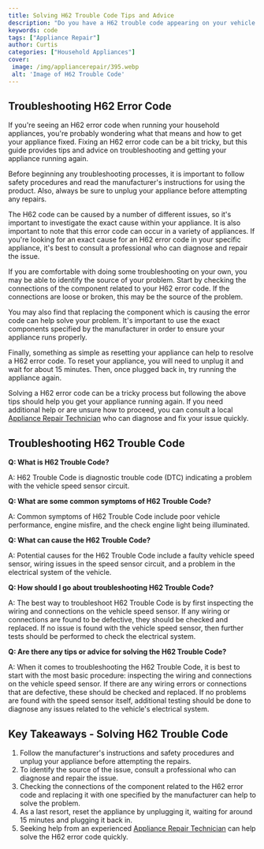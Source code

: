 ```yaml
---
title: Solving H62 Trouble Code Tips and Advice
description: "Do you have a H62 trouble code appearing on your vehicle This blog post will provide you with the information you need to know in order to solve the problem Read on for tips and advice about the issue"
keywords: code
tags: ["Appliance Repair"]
author: Curtis
categories: ["Household Appliances"]
cover: 
 image: /img/appliancerepair/395.webp
 alt: 'Image of H62 Trouble Code'
---
```

## Troubleshooting H62 Error Code
If you're seeing an H62 error code when running your household appliances, you're probably wondering what that means and how to get your appliance fixed. Fixing an H62 error code can be a bit tricky, but this guide provides tips and advice on troubleshooting and getting your appliance running again. 

Before beginning any troubleshooting processes, it is important to follow safety procedures and read the manufacturer's instructions for using the product. Also, always be sure to unplug your appliance before attempting any repairs.

The H62 code can be caused by a number of different issues, so it's important to investigate the exact cause within your appliance. It is also important to note that this error code can occur in a variety of appliances. If you're looking for an exact cause for an H62 error code in your specific appliance, it's best to consult a professional who can diagnose and repair the issue. 

If you are comfortable with doing some troubleshooting on your own, you may be able to identify the source of your problem. Start by checking the connections of the component related to your H62 error code. If the connections are loose or broken, this may be the source of the problem. 

You may also find that replacing the component which is causing the error code can help solve your problem. It's important to use the exact components specified by the manufacturer in order to ensure your appliance runs properly. 

Finally, something as simple as resetting your appliance can help to resolve a H62 error code. To reset your appliance, you will need to unplug it and wait for about 15 minutes. Then, once plugged back in, try running the appliance again. 

Solving a H62 error code can be a tricky process but following the above tips should help you get your appliance running again. If you need additional help or are unsure how to proceed, you can consult a local [Appliance Repair Technician](./pages/appliance-repair-technicians) who can diagnose and fix your issue quickly.

## Troubleshooting H62 Trouble Code

**Q: What is H62 Trouble Code?**

A: H62 Trouble Code is diagnostic trouble code (DTC) indicating a problem with the vehicle speed sensor circuit. 

**Q: What are some common symptoms of H62 Trouble Code?**

A: Common symptoms of H62 Trouble Code include poor vehicle performance, engine misfire, and the check engine light being illuminated.

**Q: What can cause the H62 Trouble Code?**

A: Potential causes for the H62 Trouble Code include a faulty vehicle speed sensor, wiring issues in the speed sensor circuit, and a problem in the electrical system of the vehicle. 

**Q: How should I go about troubleshooting H62 Trouble Code?**

A: The best way to troubleshoot H62 Trouble Code is by first inspecting the wiring and connections on the vehicle speed sensor. If any wiring or connections are found to be defective, they should be checked and replaced. If no issue is found with the vehicle speed sensor, then further tests should be performed to check the electrical system. 

**Q: Are there any tips or advice for solving the H62 Trouble Code?**

A: When it comes to troubleshooting the H62 Trouble Code, it is best to start with the most basic procedure: inspecting the wiring and connections on the vehicle speed sensor. If there are any wiring errors or connections that are defective, these should be checked and replaced. If no problems are found with the speed sensor itself, additional testing should be done to diagnose any issues related to the vehicle's electrical system.

## Key Takeaways - Solving H62 Trouble Code
1. Follow the manufacturer's instructions and safety procedures and unplug your appliance before attempting the repairs.
2. To identify the source of the issue, consult a professional who can diagnose and repair the issue. 
3. Checking the connections of the component related to the H62 error code and replacing it with one specified by the manufacturer can help to solve the problem. 
4. As a last resort, reset the appliance by unplugging it, waiting for around 15 minutes and plugging it back in. 
5. Seeking help from an experienced [Appliance Repair Technician](./pages/appliance-repair-technicians) can help solve the H62 error code quickly.
